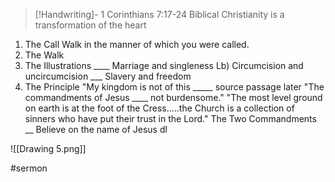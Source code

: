 > [!Handwriting]-
> 1 Corinthians
> 7:17-24
Biblical Christianity is
a transformation of the
heart
1. The Call
Walk in the manner of
which you were called.
2. The Walk
3. The Illustrations
____ Marriage and singleness
Lb) Circumcision and uncircumcision
___ Slavery and freedom
4. The Principle
"My kingdom is not of this
_____ source passage later
"The commandments of Jesus
____ not burdensome."
"The most level ground on
earth is at the foot of
the Cress.....the Church is
a collection of sinners who
have put their trust in the
Lord."
The Two Commandments
__ Believe on the name of Jesus
dl

![[Drawing 5.png]]

#sermon